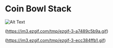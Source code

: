# Coin Bowl Stack
 
![Alt Text](https://im3.ezgif.com/tmp/ezgif-3-dc45af4d03.gif)


(https://im3.ezgif.com/tmp/ezgif-3-a7489c5b9a.gif)


(https://im3.ezgif.com/tmp/ezgif-3-ecc384ffb1.gif)
